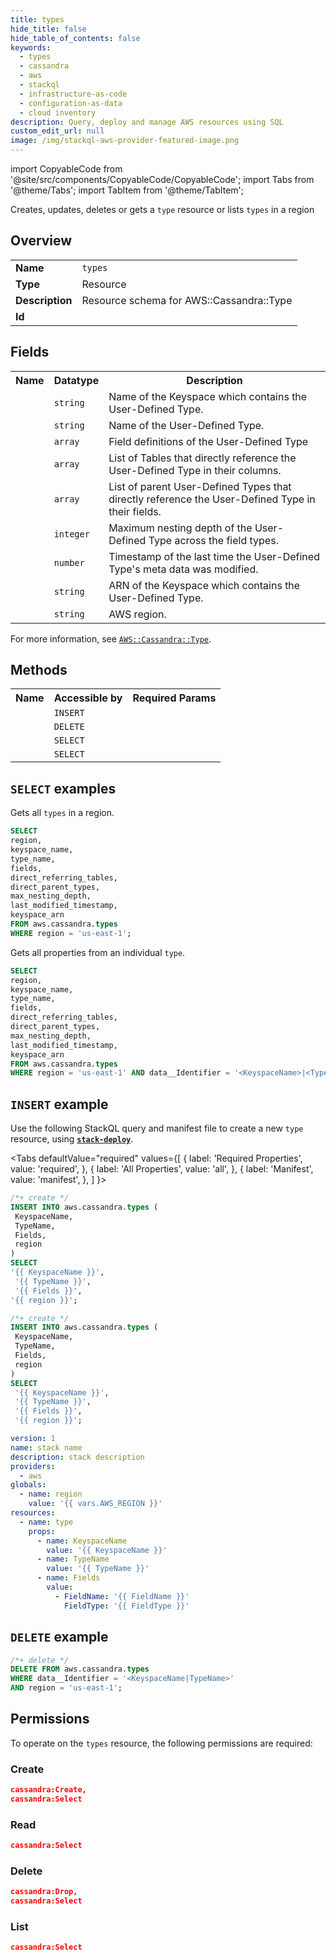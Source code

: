 ```yaml
---
title: types
hide_title: false
hide_table_of_contents: false
keywords:
  - types
  - cassandra
  - aws
  - stackql
  - infrastructure-as-code
  - configuration-as-data
  - cloud inventory
description: Query, deploy and manage AWS resources using SQL
custom_edit_url: null
image: /img/stackql-aws-provider-featured-image.png
---
```


import CopyableCode from '@site/src/components/CopyableCode/CopyableCode';
import Tabs from '@theme/Tabs';
import TabItem from '@theme/TabItem';

Creates, updates, deletes or gets a <code>type</code> resource or lists <code>types</code> in a region

## Overview
<table>
<tbody>
<tr><td><b>Name</b></td><td><code>types</code></td></tr>
<tr><td><b>Type</b></td><td>Resource</td></tr>
<tr><td><b>Description</b></td><td>Resource schema for AWS::Cassandra::Type</td></tr>
<tr><td><b>Id</b></td><td><CopyableCode code="aws.cassandra.types" /></td></tr>
</tbody>
</table>

## Fields
<table>
<tbody>
<tr><th>Name</th><th>Datatype</th><th>Description</th></tr><tr><td><CopyableCode code="keyspace_name" /></td><td><code>string</code></td><td>Name of the Keyspace which contains the User-Defined Type.</td></tr>
<tr><td><CopyableCode code="type_name" /></td><td><code>string</code></td><td>Name of the User-Defined Type.</td></tr>
<tr><td><CopyableCode code="fields" /></td><td><code>array</code></td><td>Field definitions of the User-Defined Type</td></tr>
<tr><td><CopyableCode code="direct_referring_tables" /></td><td><code>array</code></td><td>List of Tables that directly reference the User-Defined Type in their columns.</td></tr>
<tr><td><CopyableCode code="direct_parent_types" /></td><td><code>array</code></td><td>List of parent User-Defined Types that directly reference the User-Defined Type in their fields.</td></tr>
<tr><td><CopyableCode code="max_nesting_depth" /></td><td><code>integer</code></td><td>Maximum nesting depth of the User-Defined Type across the field types.</td></tr>
<tr><td><CopyableCode code="last_modified_timestamp" /></td><td><code>number</code></td><td>Timestamp of the last time the User-Defined Type's meta data was modified.</td></tr>
<tr><td><CopyableCode code="keyspace_arn" /></td><td><code>string</code></td><td>ARN of the Keyspace which contains the User-Defined Type.</td></tr>
<tr><td><CopyableCode code="region" /></td><td><code>string</code></td><td>AWS region.</td></tr>
</tbody>
</table>

For more information, see <a href="https://docs.aws.amazon.com/AWSCloudFormation/latest/UserGuide/aws-resource-cassandra-type.html"><code>AWS::Cassandra::Type</code></a>.

## Methods

<table>
<tbody>
  <tr>
    <th>Name</th>
    <th>Accessible by</th>
    <th>Required Params</th>
  </tr>
  <tr>
    <td><CopyableCode code="create_resource" /></td>
    <td><code>INSERT</code></td>
    <td><CopyableCode code="KeyspaceName, TypeName, Fields, region" /></td>
  </tr>
  <tr>
    <td><CopyableCode code="delete_resource" /></td>
    <td><code>DELETE</code></td>
    <td><CopyableCode code="data__Identifier, region" /></td>
  </tr>
  <tr>
    <td><CopyableCode code="list_resources" /></td>
    <td><code>SELECT</code></td>
    <td><CopyableCode code="region" /></td>
  </tr>
  <tr>
    <td><CopyableCode code="get_resource" /></td>
    <td><code>SELECT</code></td>
    <td><CopyableCode code="data__Identifier, region" /></td>
  </tr>
</tbody>
</table>

## `SELECT` examples
Gets all <code>types</code> in a region.
```sql
SELECT
region,
keyspace_name,
type_name,
fields,
direct_referring_tables,
direct_parent_types,
max_nesting_depth,
last_modified_timestamp,
keyspace_arn
FROM aws.cassandra.types
WHERE region = 'us-east-1';
```
Gets all properties from an individual <code>type</code>.
```sql
SELECT
region,
keyspace_name,
type_name,
fields,
direct_referring_tables,
direct_parent_types,
max_nesting_depth,
last_modified_timestamp,
keyspace_arn
FROM aws.cassandra.types
WHERE region = 'us-east-1' AND data__Identifier = '<KeyspaceName>|<TypeName>';
```

## `INSERT` example

Use the following StackQL query and manifest file to create a new <code>type</code> resource, using [__`stack-deploy`__](https://pypi.org/project/stack-deploy/).

<Tabs
    defaultValue="required"
    values={[
      { label: 'Required Properties', value: 'required', },
      { label: 'All Properties', value: 'all', },
      { label: 'Manifest', value: 'manifest', },
    ]
}>
<TabItem value="required">

```sql
/*+ create */
INSERT INTO aws.cassandra.types (
 KeyspaceName,
 TypeName,
 Fields,
 region
)
SELECT 
'{{ KeyspaceName }}',
 '{{ TypeName }}',
 '{{ Fields }}',
'{{ region }}';
```
</TabItem>
<TabItem value="all">

```sql
/*+ create */
INSERT INTO aws.cassandra.types (
 KeyspaceName,
 TypeName,
 Fields,
 region
)
SELECT 
 '{{ KeyspaceName }}',
 '{{ TypeName }}',
 '{{ Fields }}',
 '{{ region }}';
```
</TabItem>
<TabItem value="manifest">

```yaml
version: 1
name: stack name
description: stack description
providers:
  - aws
globals:
  - name: region
    value: '{{ vars.AWS_REGION }}'
resources:
  - name: type
    props:
      - name: KeyspaceName
        value: '{{ KeyspaceName }}'
      - name: TypeName
        value: '{{ TypeName }}'
      - name: Fields
        value:
          - FieldName: '{{ FieldName }}'
            FieldType: '{{ FieldType }}'

```
</TabItem>
</Tabs>

## `DELETE` example

```sql
/*+ delete */
DELETE FROM aws.cassandra.types
WHERE data__Identifier = '<KeyspaceName|TypeName>'
AND region = 'us-east-1';
```

## Permissions

To operate on the <code>types</code> resource, the following permissions are required:

### Create
```json
cassandra:Create,
cassandra:Select
```

### Read
```json
cassandra:Select
```

### Delete
```json
cassandra:Drop,
cassandra:Select
```

### List
```json
cassandra:Select
```

